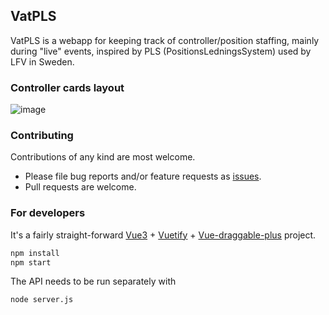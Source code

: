 ## VatPLS

VatPLS is a webapp for keeping track of controller/position staffing, mainly during "live" events, inspired by PLS (PositionsLedningsSystem) used by LFV in Sweden.

### Controller cards layout
![image](https://github.com/user-attachments/assets/81ac962d-0792-424e-8f9a-dc057f5893f7)


### Contributing

Contributions of any kind are most welcome.

- Please file bug reports and/or feature requests as [issues](https://github.com/minsulander/vatpls/issues).
- Pull requests are welcome.

### For developers

It's a fairly straight-forward [Vue3](https://vuejs.org) + [Vuetify](https://vuetifyjs.com) + [Vue-draggable-plus](https://github.com/Alfred-Skyblue/vue-draggable-plus) project.

```sh
npm install
npm start
```

The API needs to be run separately with 

```sh
node server.js
```
